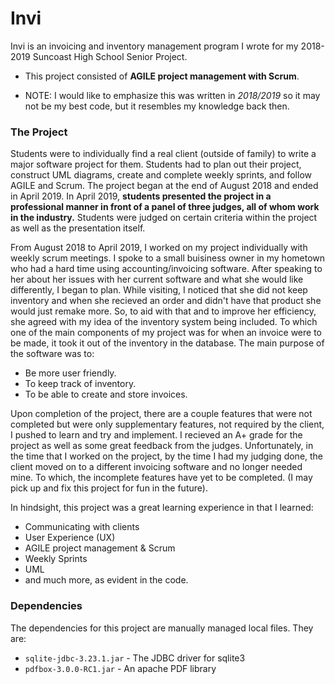 # Invi

Invi is an invoicing and inventory management program I wrote for my 2018-2019 Suncoast High School Senior Project.
- This project consisted of **AGILE project management with Scrum**. 


- NOTE: I would like to emphasize this was written in  _2018/2019_  so it may not be my best code, but it resembles my knowledge back then.


### The Project

Students were to individually find a real client (outside of family) to write a major software project for them. 
Students had to plan out their project, construct UML diagrams, create and complete weekly sprints, and follow AGILE and Scrum. The project began at the end of August 2018 and ended in April 2019.
In April 2019, **students presented the project in a professional manner in front of a panel of three judges, all of whom work in the industry.**
Students were judged on certain criteria within the project as well as the presentation itself.


From August 2018 to April 2019, I worked on my project individually with weekly scrum meetings. 
I spoke to a small buisiness owner in my hometown who had a hard time using accounting/invoicing software. 
After speaking to her about her issues with her current software and what she would like differently, I began to plan.
While visiting, I noticed that she did not keep inventory and when she recieved an order and didn't have that product she would just remake more.
So, to aid with that and to improve her efficiency, she agreed with my idea of the inventory system being included.
To which one of the main components of my project was for when an invoice were to be made, it took it out of the inventory in the database.
The main purpose of the software was to:
- Be more user friendly.
- To keep track of inventory.
- To be able to create and store invoices.


Upon completion of the project, there are a couple features that were not completed but were only supplementary features, not required by the client, I pushed to learn and try and implement.
I recieved an A+ grade for the project as well as some great feedback from the judges.
Unfortunately, in the time that I worked on the project, by the time I had my judging done, the client moved on to a different invoicing software and no longer needed mine. To which, the incomplete features have yet to be completed. (I may pick up and fix this project for fun in the future).


In hindsight, this project was a great learning experience in that I learned:
- Communicating with clients
- User Experience (UX)
- AGILE project management & Scrum
- Weekly Sprints
- UML
- and much more, as evident in the code.

### Dependencies

The dependencies for this project are manually managed local files. They are:
 - `sqlite-jdbc-3.23.1.jar` - The JDBC driver for sqlite3
 - `pdfbox-3.0.0-RC1.jar` - An apache PDF library